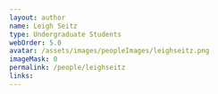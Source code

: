 ```yaml
---
layout: author
name: Leigh Seitz
type: Undergraduate Students
webOrder: 5.0
avatar: /assets/images/peopleImages/leighseitz.png
imageMask: 0
permalink: /people/leighseitz
links:
---
```


